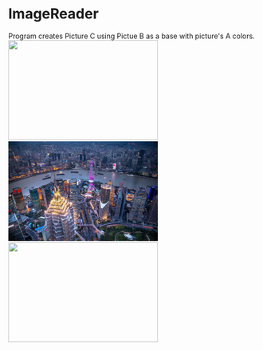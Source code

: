 # ImageReader
Program creates Picture C using Pictue B as a base with picture's A colors.  
<img src="obrazA.jpg" width="300" height="200">
<img src="obrazB.jpg" width="300" height="200">
<img src="C.png" width="300" height="200">
